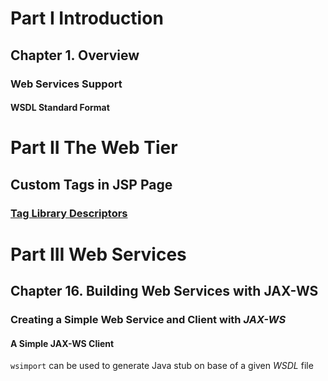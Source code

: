 # Part I Introduction
## Chapter 1. Overview
### Web Services Support
#### WSDL Standard Format

# Part II The Web Tier
## Custom Tags in JSP Page
### [Tag Library Descriptors](https://docs.oracle.com/javaee/5/tutorial/doc/bnamu.html)

# Part III Web Services
## Chapter 16. Building Web Services with JAX-WS
### Creating a Simple Web Service and Client with *JAX-WS*
#### A Simple JAX-WS Client
`wsimport` can be used to generate Java stub on base of a given *WSDL* file
